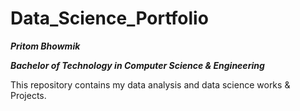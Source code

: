 # Data_Science_Portfolio

***Pritom Bhowmik***

***Bachelor of Technology in Computer Science & Engineering***

This repository contains my data analysis and data science works &amp; Projects.
